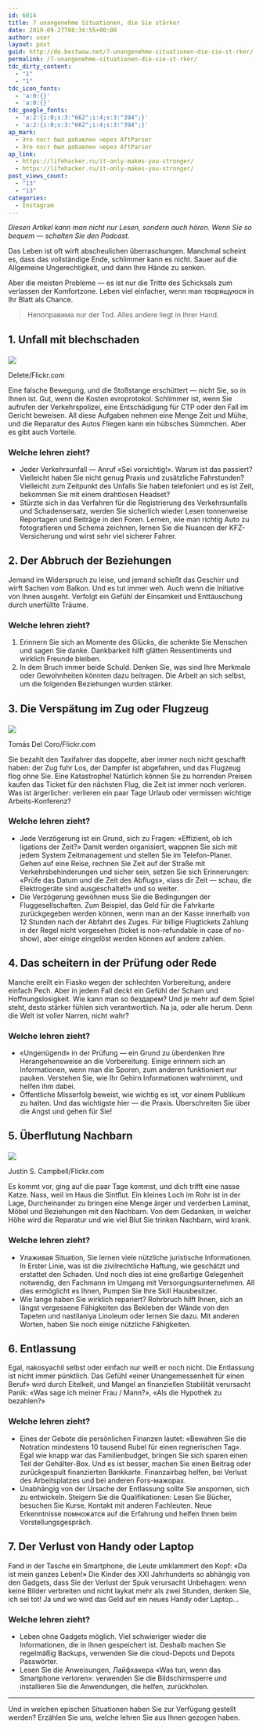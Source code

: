 ```yaml
---
id: 6014
title: 7 unangenehme Situationen, die Sie stärker
date: 2019-09-27T08:34:55+00:00
author: user
layout: post
guid: http://de.bestwow.net/7-unangenehme-situationen-die-sie-st-rker/
permalink: /7-unangenehme-situationen-die-sie-st-rker/
tdc_dirty_content:
  - "1"
  - "1"
tdc_icon_fonts:
  - 'a:0:{}'
  - 'a:0:{}'
tdc_google_fonts:
  - 'a:2:{i:0;s:3:"662";i:4;s:3:"394";}'
  - 'a:2:{i:0;s:3:"662";i:4;s:3:"394";}'
ap_mark:
  - Это пост был добавлен через AftParser
  - Это пост был добавлен через AftParser
ap_link:
  - https://lifehacker.ru/it-only-makes-you-stronger/
  - https://lifehacker.ru/it-only-makes-you-stronger/
post_views_count:
  - "13"
  - "13"
categories:
  - Instagram
---
```

_Diesen Artikel kann man nicht nur Lesen, sondern auch hören. Wenn Sie so bequem — schalten Sie den Podcast._</p> 

Das Leben ist oft wirft abscheulichen überraschungen. Manchmal scheint es, dass das vollständige Ende, schlimmer kann es nicht. Sauer auf die Allgemeine Ungerechtigkeit, und dann Ihre Hände zu senken.

Aber die meisten Probleme — es ist nur die Tritte des Schicksals zum verlassen der Komfortzone. Leben viel einfacher, wenn man творящуюся in Ihr Blatt als Chance.

> Непоправима nur der Tod. Alles andere liegt in Ihrer Hand.

## 1. Unfall mit blechschaden<figure>

![](http://de.bestwow.net/wp-content/uploads/2019/09/7-nepriyatnyh-situaciy-kotorye-sdelayut-vas-sil-nee-1.jpg) <figcaption>Delete/Flickr.com</figcaption></figure> 

Eine falsche Bewegung, und die Stoßstange erschüttert — nicht Sie, so in Ihnen ist. Gut, wenn die Kosten evroprotokol. Schlimmer ist, wenn Sie aufrufen der Verkehrspolizei, eine Entschädigung für CTP oder den Fall im Gericht beweisen. All diese Aufgaben nehmen eine Menge Zeit und Mühe, und die Reparatur des Autos Fliegen kann ein hübsches Sümmchen. Aber es gibt auch Vorteile.

### Welche lehren zieht?

  * Jeder Verkehrsunfall — Anruf «Sei vorsichtig!». Warum ist das passiert? Vielleicht haben Sie nicht genug Praxis und zusätzliche Fahrstunden? Vielleicht zum Zeitpunkt des Unfalls Sie haben telefoniert und es ist Zeit, bekommen Sie mit einem drahtlosen Headset?
  * Stürzte sich in das Verfahren für die Registrierung des Verkehrsunfalls und Schadensersatz, werden Sie sicherlich wieder Lesen tonnenweise Reportagen und Beiträge in den Foren. Lernen, wie man richtig Auto zu fotografieren und Schema zeichnen, lernen Sie die Nuancen der KFZ-Versicherung und wirst sehr viel sicherer Fahrer.

## 2. Der Abbruch der Beziehungen

Jemand im Widerspruch zu leise, und jemand schießt das Geschirr und wirft Sachen vom Balkon. Und es tut immer weh. Auch wenn die Initiative von Ihnen ausgeht. Verfolgt ein Gefühl der Einsamkeit und Enttäuschung durch unerfüllte Träume.

### Welche lehren zieht?

  1. Erinnern Sie sich an Momente des Glücks, die schenkte Sie Menschen und sagen Sie danke. Dankbarkeit hilft glätten Ressentiments und wirklich Freunde bleiben.
  2. In dem Bruch immer beide Schuld. Denken Sie, was sind Ihre Merkmale oder Gewohnheiten könnten dazu beitragen. Die Arbeit an sich selbst, um die folgenden Beziehungen wurden stärker.

## 3. Die Verspätung im Zug oder Flugzeug<figure>

![](http://de.bestwow.net/wp-content/uploads/2019/09/7-nepriyatnyh-situaciy-kotorye-sdelayut-vas-sil-nee-2.jpg) <figcaption>Tomás Del Coro/Flickr.com</figcaption></figure> 

Sie bezahlt den Taxifahrer das doppelte, aber immer noch nicht geschafft haben: der Zug fuhr Los, der Dampfer ist abgefahren, und das Flugzeug flog ohne Sie. Eine Katastrophe! Natürlich können Sie zu horrenden Preisen kaufen das Ticket für den nächsten Flug, die Zeit ist immer noch verloren. Was ist ärgerlicher: verlieren ein paar Tage Urlaub oder vermissen wichtige Arbeits-Konferenz?

### Welche lehren zieht?

  * Jede Verzögerung ist ein Grund, sich zu Fragen: «Effizient, ob ich ligations der Zeit?» Damit werden organisiert, wappnen Sie sich mit jedem System Zeitmanagement und stellen Sie im Telefon-Planer. Gehen auf eine Reise, rechnen Sie Zeit auf der Straße mit Verkehrsbehinderungen und sicher sein, setzen Sie sich Erinnerungen: «Prüfe das Datum und die Zeit des Abflugs», «lass dir Zeit — schau, die Elektrogeräte sind ausgeschaltet!» und so weiter.
  * Die Verzögerung gewöhnen muss Sie die Bedingungen der Fluggesellschaften. Zum Beispiel, das Geld für die Fahrkarte zurückgegeben werden können, wenn man an der Kasse innerhalb von 12 Stunden nach der Abfahrt des Zuges. Für billige Flugtickets Zahlung in der Regel nicht vorgesehen (ticket is non-refundable in case of no-show), aber einige eingelöst werden können auf andere zahlen.

## 4. Das scheitern in der Prüfung oder Rede

Manche ereilt ein Fiasko wegen der schlechten Vorbereitung, andere einfach Pech. Aber in jedem Fall deckt ein Gefühl der Scham und Hoffnungslosigkeit. Wie kann man so бездарем? Und je mehr auf dem Spiel steht, desto stärker fühlen sich verantwortlich. Na ja, oder alle herum. Denn die Welt ist voller Narren, nicht wahr?

### Welche lehren zieht?

  * «Ungenügend» in der Prüfung — ein Grund zu überdenken Ihre Herangehensweise an die Vorbereitung. Einige erinnern sich an Informationen, wenn man die Sporen, zum anderen funktioniert nur pauken. Verstehen Sie, wie Ihr Gehirn Informationen wahrnimmt, und helfen ihm dabei.
  * Öffentliche Misserfolg beweist, wie wichtig es ist, vor einem Publikum zu halten. Und das wichtigste hier — die Praxis. Überschreiten Sie über die Angst und gehen für Sie!

## 5. Überflutung Nachbarn<figure>

![](http://de.bestwow.net/wp-content/uploads/2019/09/7-nepriyatnyh-situaciy-kotorye-sdelayut-vas-sil-nee-3.jpg) <figcaption>Justin S. Campbell/Flickr.com</figcaption></figure> 

Es kommt vor, ging auf die paar Tage kommst, und dich trifft eine nasse Katze. Nass, weil im Haus die Sintflut. Ein kleines Loch im Rohr ist in der Lage, Durcheinander zu bringen eine Menge ärger und verderben Laminat, Möbel und Beziehungen mit den Nachbarn. Von dem Gedanken, in welcher Höhe wird die Reparatur und wie viel Blut Sie trinken Nachbarn, wird krank.

### Welche lehren zieht?

  * Улаживая Situation, Sie lernen viele nützliche juristische Informationen. In Erster Linie, was ist die zivilrechtliche Haftung, wie geschätzt und erstattet den Schaden. Und noch dies ist eine großartige Gelegenheit notwendig, den Fachmann im Umgang mit Versorgungsunternehmen. All dies ermöglicht es Ihnen, Pumpen Sie Ihre Skill Hausbesitzer.
  * Wie lange haben Sie wirklich repariert? Rohrbruch hilft Ihnen, sich an längst vergessene Fähigkeiten das Bekleben der Wände von den Tapeten und nastilaniya Linoleum oder lernen Sie dazu. Mit anderen Worten, haben Sie noch einige nützliche Fähigkeiten.

## 6. Entlassung

Egal, nakosyachil selbst oder einfach nur weiß er noch nicht. Die Entlassung ist nicht immer pünktlich. Das Gefühl «einer Unangemessenheit für einen Beruf» wird durch Eitelkeit, und Mangel an finanziellen Stabilität verursacht Panik: «Was sage ich meiner Frau / Mann?», «Als die Hypothek zu bezahlen?»

### Welche lehren zieht?

  * Eines der Gebote die persönlichen Finanzen lautet: «Bewahren Sie die Notration mindestens 10 tausend Rubel für einen regnerischen Tag». Egal wie knapp war das Familienbudget, bringen Sie sich sparen einen Teil der Gehälter-Box. Und es ist besser, machen Sie einen Beitrag oder zurückgespult finanzierten Bankkarte. Finanzairbag helfen, bei Verlust des Arbeitsplatzes und bei anderen Fors-мажорах.
  * Unabhängig von der Ursache der Entlassung sollte Sie anspornen, sich zu entwickeln. Steigern Sie die Qualifikationen: Lesen Sie Bücher, besuchen Sie Kurse, Kontakt mit anderen Fachleuten. Neue Erkenntnisse помножатся auf die Erfahrung und helfen Ihnen beim Vorstellungsgespräch.

## 7. Der Verlust von Handy oder Laptop

Fand in der Tasche ein Smartphone, die Leute umklammert den Kopf: «Da ist mein ganzes Leben!» Die Kinder des XXI Jahrhunderts so abhängig von den Gadgets, dass Sie der Verlust der Spuk verursacht Unbehagen: wenn keine Bilder verbreiten und nicht laykat mehr als zwei Stunden, denken Sie, ich sei tot! Ja und wo wird das Geld auf ein neues Handy oder Laptop&#8230;

### Welche lehren zieht?

  * Leben ohne Gadgets möglich. Viel schwieriger wieder die Informationen, die in Ihnen gespeichert ist. Deshalb machen Sie regelmäßig Backups, verwenden Sie die cloud-Depots und Depots Passwörter.
  * Lesen Sie die Anweisungen, Лайфхакера «Was tun, wenn das Smartphone verloren»: verwenden Sie die Bildschirmsperre und installieren Sie die Anwendungen, die helfen, zurückholen.

* * *

Und in welchen epischen Situationen haben Sie zur Verfügung gestellt werden? Erzählen Sie uns, welche lehren Sie aus Ihnen gezogen haben.